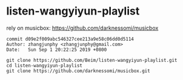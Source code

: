 # listen-wangyiyun-playlist

rely on musicbox: https://github.com/darknessomi/musicbox

```
commit d09e2f009abc546327cee213a9e58c06dd0d5114
Author: zhangjunphy <zhangjunphy@gmail.com>
Date:   Sun Sep 1 20:22:25 2019 +0800
```

```
git clone https://github.com/Beim/listen-wangyiyun-playlist.git
cd listen-wangyiyun-playlist
git clone https://github.com/darknessomi/musicbox.git
```
